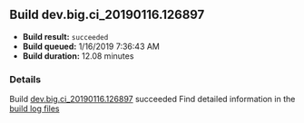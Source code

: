 ## Build dev.big.ci_20190116.126897
- **Build result:** `succeeded`
- **Build queued:** 1/16/2019 7:36:43 AM
- **Build duration:** 12.08 minutes
### Details
Build [dev.big.ci_20190116.126897](https://winappstudio.visualstudio.com/web/build.aspx?pcguid=a4ef43be-68ce-4195-a619-079b4d9834c2&builduri=vstfs%3a%2f%2f%2fBuild%2fBuild%2f26897) succeeded
Find detailed information in the [build log files](https://uwpctdiags.blob.core.windows.net/buildlogs/dev.big.ci_20190116.126897_logs.zip)
